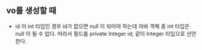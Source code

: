 vo를 생성할 때
- 
* id 이 int 타입인 경우 id가 없으면 null 이 되어야 하는데 자바 객체 중 int 타입은 null 이 될 수 없다. 따라서 필드를 private Integer id; 같이 Integer 타입으로 선언한다.